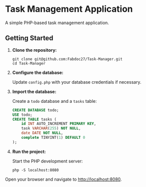 # Task Management Application

A simple PHP-based task management application.

## Getting Started

1. **Clone the repository:**

    ```shell
    git clone git@github.com:Fabdoc27/Task-Manager.git
    cd Task-Manager
    ```

2. **Configure the database:**

    Update `config.php` with your database credentials if necessary.

3. **Import the database:**

    Create a `todo` database and a `tasks` table:

    ```sql
    CREATE DATABASE todo;
    USE todo;
    CREATE TABLE tasks (
        id INT AUTO_INCREMENT PRIMARY KEY,
        task VARCHAR(255) NOT NULL,
        date DATE NOT NULL,
        complete TINYINT(1) DEFAULT 0
    );
    ```

4. **Run the project:**

    Start the PHP development server:

    ```shell
    php -S localhost:8080
    ```

Open your browser and navigate to [http://localhost:8080](http://localhost:8080).
